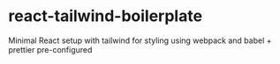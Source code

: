 # react-tailwind-boilerplate
Minimal React setup with tailwind for styling using webpack and babel + prettier pre-configured 
